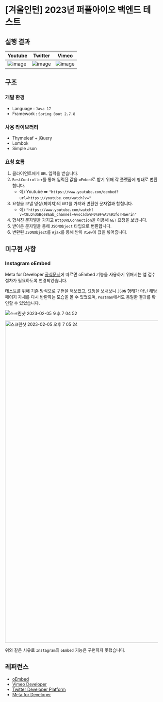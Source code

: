 # [겨울인턴] 2023년 퍼플아이오 백엔드 테스트

## 실행 결과

| Youtube | Twitter | Vimeo |
|---------|---------|-------|
| ![image](https://user-images.githubusercontent.com/82663161/216811440-f9730436-e546-4483-afcb-7656d1bbc3f3.png) | ![image](https://user-images.githubusercontent.com/82663161/216811591-7b9636ed-f60f-43f3-819c-928a76e191ec.png) | ![image](https://user-images.githubusercontent.com/82663161/216811416-f14d8646-c0b5-420d-be40-4cbcf43ce5b7.png) |

## 구조

### 개발 환경
- Language : `Java 17`
- Framework : `Spring Boot 2.7.8`

### 사용 라이브러리
- Thymeleaf + jQuery
- Lombok
- Simple Json

### 요청 흐름

1. 클라이언트에게 `URL` 입력을 받습니다.
2. `RestController`를 통해 입력된 값을 `oEmbed`로 받기 위해 각 플랫폼에 형태로 변환합니다.
   - 예) Youtube ➡️ `"https://www.youtube.com/oembed?url=https://youtube.com/watch?v="`
3. 요청을 보낼 영상(페이지)의 `URI`를 가져와 변환한 문자열과 합칩니다.
   - 예) `"https://www.youtube.com/watch?v=t8LQnUSBqe8&ab_channel=Avocado%F0%9F%A5%91forHaerin"`
4. 합쳐진 문자열을 가지고 `HttpURLConnection`을 이용해 `GET` 요청을 보냅니다.
5. 받아온 문자열을 통해 `JSONObject` 타입으로 변환합니다.
6. 변환된 `JSONObject`를 `Ajax`를 통해 받아 `View`에 값을 넣어줍니다.

## 미구현 사항

### Instagram oEmbed

Meta for Developer [공식문서](https://developers.facebook.com/docs/features-reference/oembed-read)에 따르면 oEmbed 기능을 사용하기 위해서는 앱 검수 절차가 필요하도록 변경되었습니다.

테스트를 위해 기존 방식으로 구현을 해보았고, 요청을 보내보니 `JSON` 형태가 아닌 해당 페이지 자체를 다시 반환하는 모습을 볼 수 있었으며, `Postman`에서도 동일한 결과를 확인할 수 있었습니다.

![스크린샷 2023-02-05 오후 7 04 52](https://user-images.githubusercontent.com/82663161/216812790-7ee87036-ff8e-4887-bfe9-7eb2f245bed6.png)

<img width="1058" alt="스크린샷 2023-02-05 오후 7 05 24" src="https://user-images.githubusercontent.com/82663161/216812809-5e119bcd-58df-465f-a395-eef22db16475.png">

위와 같은 사유로 `Instagram`의 `oEmbed` 기능은 구현하지 못했습니다.

## 레퍼런스

- [oEmbed](https://oembed.com/#section1)
- [Vimeo Developer](https://developer.vimeo.com/api/oembed/videos)
- [Twitter Developer Platform](https://developer.twitter.com/en/docs/twitter-for-websites/timelines/guides/oembed-api)
- [Meta for Developer](https://developers.facebook.com/docs/instagram/oembed/)
